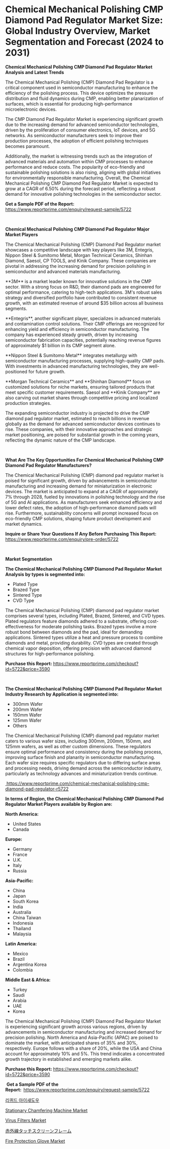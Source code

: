 <p><h1>Chemical Mechanical Polishing CMP Diamond Pad Regulator Market Size: Global Industry Overview, Market Segmentation and Forecast (2024 to 2031)</h1></p><p><strong>Chemical Mechanical Polishing CMP Diamond Pad Regulator Market Analysis and Latest Trends</strong></p>
<p><p>The Chemical Mechanical Polishing (CMP) Diamond Pad Regulator is a critical component used in semiconductor manufacturing to enhance the efficiency of the polishing process. This device optimizes the pressure distribution and fluid dynamics during CMP, enabling better planarization of surfaces, which is essential for producing high-performance microelectronic devices. </p><p>The CMP Diamond Pad Regulator Market is experiencing significant growth due to the increasing demand for advanced semiconductor technologies, driven by the proliferation of consumer electronics, IoT devices, and 5G networks. As semiconductor manufacturers seek to improve their production processes, the adoption of efficient polishing techniques becomes paramount. </p><p>Additionally, the market is witnessing trends such as the integration of advanced materials and automation within CMP processes to enhance performance and reduce costs. The popularity of eco-friendly and sustainable polishing solutions is also rising, aligning with global initiatives for environmentally responsible manufacturing. Overall, the Chemical Mechanical Polishing CMP Diamond Pad Regulator Market is expected to grow at a CAGR of 6.50% during the forecast period, reflecting a robust demand for innovative polishing technologies in the semiconductor sector.</p></p>
<p><strong>Get a Sample PDF of the Report:&nbsp;</strong> <a href="https://www.reportprime.com/enquiry/request-sample/5722">https://www.reportprime.com/enquiry/request-sample/5722</a></p>
<p>&nbsp;</p>
<p><strong>Chemical Mechanical Polishing CMP Diamond Pad Regulator Major Market Players</strong></p>
<p><p>The Chemical Mechanical Polishing (CMP) Diamond Pad Regulator market showcases a competitive landscape with key players like 3M, Entegris, Nippon Steel & Sumitomo Metal, Morgan Technical Ceramics, Shinhan Diamond, Saesol, CP TOOLS, and Kinik Company. These companies are pivotal in addressing the increasing demand for precision polishing in semiconductor and advanced materials manufacturing.</p><p>**3M** is a market leader known for innovative solutions in the CMP sector. With a strong focus on R&D, their diamond pads are engineered for optimal performance, catering to high-tech applications. 3M's robust sales strategy and diversified portfolio have contributed to consistent revenue growth, with an estimated revenue of around $35 billion across all business segments.</p><p>**Entegris**, another significant player, specializes in advanced materials and contamination control solutions. Their CMP offerings are recognized for enhancing yield and efficiency in semiconductor manufacturing. The company has experienced steady growth, driven by increasing semiconductor fabrication capacities, potentially reaching revenue figures of approximately $1 billion in its CMP segment alone.</p><p>**Nippon Steel & Sumitomo Metal** integrates metallurgy with semiconductor manufacturing processes, supplying high-quality CMP pads. With investments in advanced manufacturing technologies, they are well-positioned for future growth.</p><p>**Morgan Technical Ceramics** and **Shinhan Diamond** focus on customized solutions for niche markets, ensuring tailored products that meet specific customer requirements. Saesol and **Kinik Company** are also carving out market shares through competitive pricing and localized production strategies.</p><p>The expanding semiconductor industry is projected to drive the CMP diamond pad regulator market, estimated to reach billions in revenue globally as the demand for advanced semiconductor devices continues to rise. These companies, with their innovative approaches and strategic market positioning, are poised for substantial growth in the coming years, reflecting the dynamic nature of the CMP landscape.</p></p>
<p>&nbsp;</p>
<p><strong>What Are The Key Opportunities For Chemical Mechanical Polishing CMP Diamond Pad Regulator Manufacturers?</strong></p>
<p><p>The Chemical Mechanical Polishing (CMP) diamond pad regulator market is poised for significant growth, driven by advancements in semiconductor manufacturing and increasing demand for miniaturization in electronic devices. The market is anticipated to expand at a CAGR of approximately 7% through 2028, fueled by innovations in polishing technology and the rise of 5G and AI applications. As manufacturers seek enhanced efficiency and lower defect rates, the adoption of high-performance diamond pads will rise. Furthermore, sustainability concerns will prompt increased focus on eco-friendly CMP solutions, shaping future product development and market dynamics.</p></p>
<p><strong>Inquire or Share Your Questions If Any Before Purchasing This Report:</strong> <a href="https://www.reportprime.com/enquiry/pre-order/5722">https://www.reportprime.com/enquiry/pre-order/5722</a></p>
<p>&nbsp;</p>
<p><strong>Market Segmentation</strong></p>
<p><strong>The Chemical Mechanical Polishing CMP Diamond Pad Regulator Market Analysis by types is segmented into:</strong></p>
<p><ul><li>Plated Type</li><li>Brazed Type</li><li>Sintered Type</li><li>CVD Type</li></ul></p>
<p><p>The Chemical Mechanical Polishing (CMP) diamond pad regulator market comprises several types, including Plated, Brazed, Sintered, and CVD types. Plated regulators feature diamonds adhered to a substrate, offering cost-effectiveness for moderate polishing tasks. Brazed types involve a more robust bond between diamonds and the pad, ideal for demanding applications. Sintered types utilize a heat and pressure process to combine diamonds and metal, providing durability. CVD types are created through chemical vapor deposition, offering precision with advanced diamond structures for high-performance polishing.</p></p>
<p><strong>Purchase this Report:&nbsp;</strong><a href="https://www.reportprime.com/checkout?id=5722&price=3590">https://www.reportprime.com/checkout?id=5722&price=3590</a></p>
<p>&nbsp;</p>
<p><strong>The Chemical Mechanical Polishing CMP Diamond Pad Regulator Market Industry Research by Application is segmented into:</strong></p>
<p><ul><li>300mm Wafer</li><li>200mm Wafer</li><li>150mm Wafer</li><li>125mm Wafer</li><li>Others</li></ul></p>
<p><p>The Chemical Mechanical Polishing (CMP) diamond pad regulator market caters to various wafer sizes, including 300mm, 200mm, 150mm, and 125mm wafers, as well as other custom dimensions. These regulators ensure optimal performance and consistency during the polishing process, improving surface finish and planarity in semiconductor manufacturing. Each wafer size requires specific regulators due to differing surface areas and processing needs, driving demand across the semiconductor industry, particularly as technology advances and miniaturization trends continue.</p></p>
<p><a href="https://www.reportprime.com/chemical-mechanical-polishing-cmp-diamond-pad-regulator-r5722">&nbsp;https://www.reportprime.com/chemical-mechanical-polishing-cmp-diamond-pad-regulator-r5722</a></p>
<p><strong>In terms of Region, the Chemical Mechanical Polishing CMP Diamond Pad Regulator Market Players available by Region are:</strong></p>
<p>
    <p> <strong> North America: </strong>
        <ul>
            <li>United States</li>
            <li>Canada</li>
        </ul>
        </p> 
    <p> <strong> Europe: </strong>
        <ul>
            <li>Germany</li>
            <li>France</li>
            <li>U.K.</li>
            <li>Italy</li>
            <li>Russia</li>
        </ul>
        </p> 
    <p> <strong> Asia-Pacific: </strong>
        <ul>
            <li>China</li>
            <li>Japan</li>
            <li>South Korea</li>
            <li>India</li>
            <li>Australia</li>
            <li>China Taiwan</li>
            <li>Indonesia</li>
            <li>Thailand</li>
            <li>Malaysia</li>
        </ul>
        </p> 
    <p> <strong> Latin America: </strong>
        <ul>
            <li>Mexico</li>
            <li>Brazil</li>
            <li>Argentina Korea</li>
            <li>Colombia</li>
        </ul>
        </p> 
    <p> <strong> Middle East & Africa: </strong>
        <ul>
            <li>Turkey</li>
            <li>Saudi</li>
            <li>Arabia</li>
            <li>UAE</li>
            <li>Korea</li>
        </ul>
    </p>
    </p>
<p><p>The Chemical Mechanical Polishing (CMP) Diamond Pad Regulator Market is experiencing significant growth across various regions, driven by advancements in semiconductor manufacturing and increased demand for precision polishing. North America and Asia-Pacific (APAC) are poised to dominate the market, with anticipated shares of 35% and 30%, respectively. Europe follows with a share of 20%, while the USA and China account for approximately 10% and 5%. This trend indicates a concentrated growth trajectory in established and emerging markets alike.</p></p>
<p><strong>Purchase this Report: </strong><a href="https://www.reportprime.com/checkout?id=5722&price=3590">https://www.reportprime.com/checkout?id=5722&price=3590</a></p>
<p>&nbsp;<strong>Get a Sample PDF of the Report:&nbsp;&nbsp;</strong><a href="https://www.reportprime.com/enquiry/request-sample/5722">https://www.reportprime.com/enquiry/request-sample/5722</a></p>
<p><strong></strong></p>
<p><p><a href="https://medium.com/@bobbykihnyt57786/%EA%B8%80%EB%A1%9C%EB%B2%8C-%EB%A6%AC%ED%80%B4%EB%93%9C-%EC%95%84%EC%9D%B4%EC%84%80%EB%8F%84%EC%9A%B0-%EC%8B%9C%EC%9E%A5-%ED%8A%B8%EB%A0%8C%EB%93%9C%EC%97%90-%EB%8C%80%ED%95%9C-%EC%A0%84%EB%9E%B5%EC%A0%81-%ED%86%B5%EC%B0%B0%EB%A0%A5-2024-2031-101%ED%8E%98%EC%9D%B4%EC%A7%80%EB%A1%9C-%EA%B5%AC%EC%84%B1%EB%90%A8-f19eb1bc2ece">리퀴드 아이섀도우</a></p><p><a href="https://medium.com/@ryan.wilson8778/exploring-stationary-chamfering-machine-market-dynamics-revenue-analysis-and-growth-projections-in-1ec4a19a150e">Stationary Chamfering Machine Market</a></p><p><a href="https://issuu.com/reportprime-2/docs/virus-filters-market-size-2030.pptx_f2eda867bc8ca7">Virus Filters Market</a></p><p><a href="https://medium.com/@kathleencrooks2003/%E3%82%B0%E3%83%AD%E3%83%BC%E3%83%90%E3%83%AB%E8%B5%A4%E5%A4%96%E7%B7%9A%E3%82%BF%E3%83%83%E3%83%81%E3%82%B9%E3%82%AF%E3%83%AA%E3%83%BC%E3%83%B3%E3%83%95%E3%83%AC%E3%83%BC%E3%83%A0%E5%B8%82%E5%A0%B4-%E5%B8%82%E5%A0%B4%E3%82%B7%E3%82%A7%E3%82%A2-%E5%B8%82%E5%A0%B4%E5%8B%95%E5%90%91-%E3%81%8A%E3%82%88%E3%81%B3%E5%B0%86%E6%9D%A5%E3%81%AE%E6%88%90%E9%95%B7%E3%82%92%E6%8E%A2%E3%82%8B-e8e7ec677a0c">赤外線タッチスクリーンフレーム</a></p><p><a href="https://medium.com/@ryan.wilson8778/fire-protection-glove-market-insights-product-type-application-trends-and-regional-analysis-from-2186bcd19734">Fire Protection Glove Market</a></p></p>